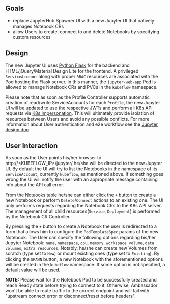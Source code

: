 ## Goals
- replace JupyterHub Spawner UI with a new Jupyter UI that natively manages Notebook CRs
- allow Users to create, connect to and delete Notebooks by specifying custom resources

## Design
The new Jupyter UI uses [Python Flask](http://flask.pocoo.org/) for the backend and HTML/jQuery/Material Design Lite for the frontend. A privileged `ServiceAccount` along with proper `RBAC` resources are associated with the Pod hosting the Flask server. In this manner, the `jupyter-web-app` Pod is allowed to manage Notebook CRs and PVCs in the `kubeflow` namespace.

Please note that as soon as the Profile Controller supports automatic creation of read/write ServiceAccounts for each `Profile`, the new Jupyter UI will be updated to use the respective JWTs and perform all K8s API requests via [K8s Impersonation](https://kubernetes.io/docs/reference/access-authn-authz/authentication/#user-impersonation). This will ultimately provide isolation of resources between Users and avoid any possible conflicts. For more information about User authentication and e2e workflow see the [Jupyter design doc](http://bit.ly/kf_jupyter_design_doc)


## User Interaction
As soon as the User points his/her browser to http://<KUBEFLOW_IP>/jupyter/ he/she will be directed to the new Jupyter UI. By default the UI will try to list the Notebooks in the namespace of its `ServiceAccount`, currently `kubeflow`, as mentioned above. If something goes wrong the UI will notify the user with an appropriate message containing info about the API call error.

From the Noteooks table he/she can either click the `+` button to create a new Notebook or perform `Delete`/`Connect` actions to an existing one. The UI only performs requests regarding the Notebook CRs to the K8s API server. The management of all child resources(`Service`, `Deployment`) is performed by the Notebook CR Controller.

By pressing the `+` button to create a Notebook the user is redirected to a form that allows him to configure the `PodTemplateSpec` params of the new Notebook. The User can specify the following options regarding his/her Jupyter Notebook: `name`, `namespace`, `cpu`, `memory`, `workspace volume`, `data volumes`, `extra resources`. Notably, he/she can create new Volumes from scratch (type set to `New`) or mount existing ones (type set to `Existing`). By clicking the `SPAWN` button, a new Notebook with the aforementioned options will be created in the `kubeflow` namespace. If some option is not specified, a default value will be used.

**NOTE:**
Please wait for the Notebook Pod to be successfully created and reach Ready state before trying to connect to it.
Otherwise, Ambassador won't be able to route traffic to the correct endpoint and will fail
with "upstream connect error or disconnect/reset before headers".
